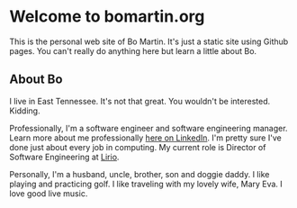 # Welcome to bomartin.org

This is the personal web site of Bo Martin. It's just a static site using Github pages. You can't really do anything here but learn a little about Bo.

## About Bo
I live in East Tennessee. It's not that great. You wouldn't be interested. Kidding.

Professionally, I'm a software engineer and software engineering manager. Learn more about me professionally [here on LinkedIn](https://www.linkedin.com/in/bo-martin/). I'm pretty sure I've done just about every job in computing. My current role is Director of Software Engineering at [Lirio](https://lirio.com/).

Personally, I'm a husband, uncle, brother, son and doggie daddy. I like playing and practicing golf. I like traveling with my lovely wife, Mary Eva. I love good live music.